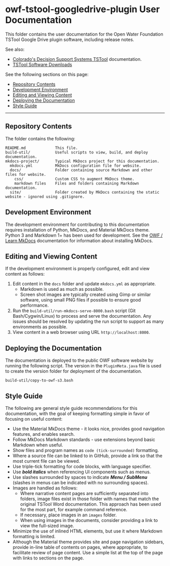 # owf-tstool-googledrive-plugin User Documentation #

This folder contains the user documentation for the Open Water Foundation TSTool Google Drive plugin software, including release notes.

See also:

*   [Colorado's Decision Support Systems TSTool](http://opencdss.state.co.us/tstool/latest/doc-user/) documentation.
*   [TSTool Software Downloads](http://opencdss.state.co.us/tstool/)

See the following sections on this page:

*   [Repository Contents](#repository-contents)
*   [Development Environment](#development-environment)
*   [Editing and Viewing Content](#editing-and-viewing-content)
*   [Deploying the Documentation](#deploying-the-documentation)
*   [Style Guide](#style-guide)

---------------------------

## Repository Contents ##

The folder contains the following:

```text
README.md             This file.
build-util/           Useful scripts to view, build, and deploy documentation.
mkdocs-project/       Typical MkDocs project for this documentation.
  mkdocs.yml          MkDocs configuration file for website.
  docs/               Folder containing source Markdown and other files for website.
    css/              Custom CSS to augment MkDocs theme.
    markdown files    Files and folders containing Markdown documentation.
  site/               Folder created by MkDocs containing the static website - ignored using .gitignore.
```

## Development Environment ##

The development environment for contributing to this documentation requires
installation of Python, MkDocs, and Material MkDocs theme.
Python 3 and Markdown 1+ has been used for development.
See the [OWF / Learn MkDocs](http://learn.openwaterfoundation.org/owf-learn-mkdocs/)
documentation for information about installing MkDocs.

## Editing and Viewing Content ##

If the development environment is properly configured, edit and view content as follows:

1.  Edit content in the `docs` folder and update `mkdocs.yml` as appropriate.
    +   Markdown is used as much as possible.
    +   Screen shot images are typically created using Gimp or similar software,
        using small PNG files if possible to ensure good performance.
2.  Run the `build-util/run-mkdocs-serve-8000.bash` script (Git Bash/Cygwin/Linux) to process and serve the documentation.
    Any issues should be resolved by updating the run script to support as many environments as possible.
3.  View content in a web browser using URL `http://localhost:8000`.

## Deploying the Documentation ##

The documentation is deployed to the public OWF software website by running the following script.
The version in the `PluginMeta.java` file is used to create the version folder for deployment of the documentation.

```
build-util/copy-to-owf-s3.bash
```

## Style Guide ##

The following are general style guide recommendations for this documentation,
with the goal of keeping formatting simple in favor of focusing on useful content:

*   Use the Material MkDocs theme - it looks nice, provides good navigation features, and enables search.
*   Follow MkDocs Markdown standards - use extensions beyond basic Markdown when useful.
*   Show files and program names as `code (tick-surrounded)` formatting.
*   Where a source file can be linked to in GitHub, provide a link so that the most current file can be viewed.
*   Use triple-tick formatting for code blocks, with language specifier.
*   Use ***bold italics*** when referencing UI components such as menus.
*   Use slashes surrounded by spaces to indicate ***Menu / SubMenu*** (slashes in
    menus can be indicated with no surrounding spaces).
*   Images are handled as follows:
    +   Where narrative content pages are sufficiently separated into folders,
        image files exist in those folder with names that match the original TSTool Word documentation.
        This approach has been used for the most part, for example command reference.
    +   If necessary, place images in an `images` folder.
    +   When using images in the documents, consider providing a link to view the full-sized image.
*   Minimize the use of inlined HTML elements, but use it where Markdown formatting is limited.
*   Although the Material theme provides site and page navigation sidebars,
    provide in-line table of contents on pages, where appropriate, to facilitate review of page content.
    Use a simple list at the top of the page with links to sections on the page.
